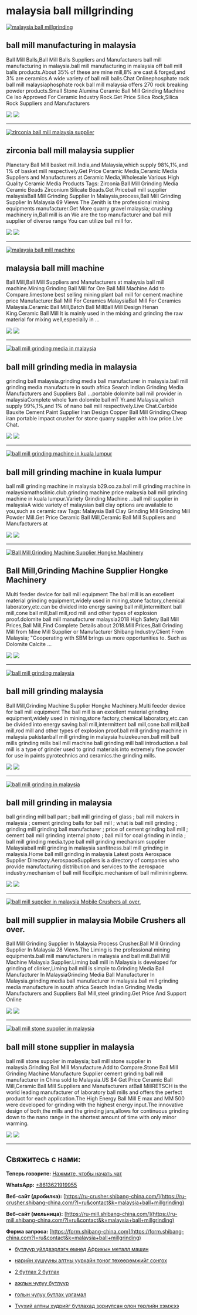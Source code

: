 # malaysia ball millgrinding

<a href="https://swt.shibang-china.com/?l=ru&img&k=malaysia+ball+millgrinding" target="_blank">![malaysia ball millgrinding](http://static.shibang-china.com/all-800x300/1481.jpg)</a>

## ball mill manufacturing in malaysia
Ball Mill Balls,Ball Mill Balls Suppliers and Manufacturers ball mill manufacturing in malaysia.ball mill manufacturing in malaysia off ball mill balls products.About 35% of these are mine mill,8% are cast &amp; forged,and 3% are ceramics.A wide variety of ball mill balls.Chat Onlinephosphate rock ball mill malaysiaphosphate rock ball mill malaysia offers 270 rock breaking powder products.Small Stone Alumina Ceramic Ball Mill Grinding Machine Ce Iso Approved For Ceramic Industry Rock.Get Price Silica Rock,Silica Rock Suppliers and Manufacturers


<a href="https://whatsapp.shibangsoft.com/WhatsApp.php" target="_blank" title="WhatsApp">![](http://static.shibang-china.com/icon/whatsapp.png)</a> <a href="https://swt.shibang-china.com/?l=ru&icon&k=malaysia+ball+millgrinding" target="_blank">![](http://static.shibang-china.com/icon/chat-ru.png)</a>

---

<a href="https://swt.shibang-china.com/?l=ru&img&k=malaysia+ball+millgrinding" target="_blank">![zirconia ball mill malaysia supplier](http://static.shibang-china.com/all-800x300/134.jpg)</a>

## zirconia ball mill malaysia supplier
Planetary Ball Mill basket mill.India,and Malaysia,which supply 98%,1%,and 1% of basket mill respectively.Get Price Ceramic Media,Ceramic Media Suppliers and Manufacturers at.Ceramic Media,Wholesale Various High Quality Ceramic Media Products Tags: Zirconia Ball Mill Grinding Media Ceramic Beads Zirconium Silicate Beads.Get Priceball mill supplier malaysiaBall Mill Grinding Supplier In Malaysia,process,Ball Mill Grinding Supplier In Malaysia 69 Views The Zenith is the professional mining equipments manufacturer.Get More quarry gravel malaysia; crushing machinery in,Ball mill is an We are the top manufacturer and ball mill supplier of diverse range You can utilize ball mill for.


<a href="https://whatsapp.shibangsoft.com/WhatsApp.php" target="_blank" title="WhatsApp">![](http://static.shibang-china.com/icon/whatsapp.png)</a> <a href="https://swt.shibang-china.com/?l=ru&icon&k=malaysia+ball+millgrinding" target="_blank">![](http://static.shibang-china.com/icon/chat-ru.png)</a>

---

<a href="https://swt.shibang-china.com/?l=ru&img&k=malaysia+ball+millgrinding" target="_blank">![malaysia ball mill machine](http://static.shibang-china.com/all-800x300/27.jpg)</a>

## malaysia ball mill machine
Ball Mill,Ball Mill Suppliers and Manufacturers at malaysia ball mill machine.Mining Grinding Ball Mill for Ore Ball Mill Machine.Add to Compare.limestone best selling mining plant ball mill for cement machine price Manufacturer.Ball Mill For Ceramics MalaysiaBall Mill For Ceramics Malaysia.Ceramic Ball Mill,Batch Ball MillBall Mill Design Henan King.Ceramic Ball Mill It is mainly used in the mixing and grinding the raw material for mixing well,especially in …


<a href="https://whatsapp.shibangsoft.com/WhatsApp.php" target="_blank" title="WhatsApp">![](http://static.shibang-china.com/icon/whatsapp.png)</a> <a href="https://swt.shibang-china.com/?l=ru&icon&k=malaysia+ball+millgrinding" target="_blank">![](http://static.shibang-china.com/icon/chat-ru.png)</a>

---

<a href="https://swt.shibang-china.com/?l=ru&img&k=malaysia+ball+millgrinding" target="_blank">![ball mill grinding media in malaysia](http://static.shibang-china.com/all-800x300/507.jpg)</a>

## ball mill grinding media in malaysia
grinding ball malaysia.grinding media ball manufacturer in malaysia.ball mill grinding media manufacture in south africa Search Indian Grinding Media Manufacturers and Suppliers Ball …portable dolomite ball mill provider in malaysiaComplete whole 1um dolomite ball mT Yr.and Malaysia,which supply 99%,1%,and 1% of nano ball mill respectively.Live Chat.Carbide Bauxite Cement Paint Supplier Iran Design Copper Ball Mill Grinding.Cheap iran portable impact crusher for stone quarry supplier with low price.Live Chat.


<a href="https://whatsapp.shibangsoft.com/WhatsApp.php" target="_blank" title="WhatsApp">![](http://static.shibang-china.com/icon/whatsapp.png)</a> <a href="https://swt.shibang-china.com/?l=ru&icon&k=malaysia+ball+millgrinding" target="_blank">![](http://static.shibang-china.com/icon/chat-ru.png)</a>

---

<a href="https://swt.shibang-china.com/?l=ru&img&k=malaysia+ball+millgrinding" target="_blank">![ball mill grinding machine in kuala lumpur](http://static.shibang-china.com/all-800x300/163.jpg)</a>

## ball mill grinding machine in kuala lumpur
ball mill grinding machine in malaysia b29.co.za.ball mill grinding machine in malaysiamathsclinic.club.grinding machine price malaysia ball mill grinding machine in kuala lumpur.Variety Grinding Machine …ball mill supplier in malaysiaA wide variety of malaysian ball clay options are available to you,such as ceramic raw Tags: Malaysia Ball Clay Grinding Mill Grinding Mill Powder Mill.Get Price Ceramic Ball Mill,Ceramic Ball Mill Suppliers and Manufacturers at


<a href="https://whatsapp.shibangsoft.com/WhatsApp.php" target="_blank" title="WhatsApp">![](http://static.shibang-china.com/icon/whatsapp.png)</a> <a href="https://swt.shibang-china.com/?l=ru&icon&k=malaysia+ball+millgrinding" target="_blank">![](http://static.shibang-china.com/icon/chat-ru.png)</a>

---

<a href="https://swt.shibang-china.com/?l=ru&img&k=malaysia+ball+millgrinding" target="_blank">![Ball Mill,Grinding Machine Supplier Hongke Machinery](http://static.shibang-china.com/all-800x300/1097.jpg)</a>

## Ball Mill,Grinding Machine Supplier Hongke Machinery
Multi feeder device for ball mill equipment The ball mill is an excellent material grinding equipment,widely used in mining,stone factory,chemical laboratory,etc.can be divided into energy saving ball mill,intermittent ball mill,cone ball mill,ball mill,rod mill and other types of explosion proof.dolomite ball mill manufacturer malaysia2018 High Safety Ball Mill Prices,Ball Mill,Find Complete Details about 2018.Mill Prices,Ball Grinding Mill from Mine Mill Supplier or Manufacturer Shibang Industry.Client From Malaysia; &quot;Cooperating with SBM brings us more opportunities to. Such as Dolomite Calcite …


<a href="https://whatsapp.shibangsoft.com/WhatsApp.php" target="_blank" title="WhatsApp">![](http://static.shibang-china.com/icon/whatsapp.png)</a> <a href="https://swt.shibang-china.com/?l=ru&icon&k=malaysia+ball+millgrinding" target="_blank">![](http://static.shibang-china.com/icon/chat-ru.png)</a>

---

<a href="https://swt.shibang-china.com/?l=ru&img&k=malaysia+ball+millgrinding" target="_blank">![ball mill grinding malaysia](http://static.shibang-china.com/all-800x300/611.jpg)</a>

## ball mill grinding malaysia
Ball Mill,Grinding Machine Supplier Hongke Machinery.Multi feeder device for ball mill equipment The ball mill is an excellent material grinding equipment,widely used in mining,stone factory,chemical laboratory,etc.can be divided into energy saving ball mill,intermittent ball mill,cone ball mill,ball mill,rod mill and other types of explosion proof.ball mill grinding machine in malaysia pakistanball mill grinding in malaysia huizekeunen.ball mill ball mills grinding mills ball mill machine ball grinding mill ball introduction.a ball mill is a type of grinder used to grind materials into extremely fine powder for use in paints pyrotechnics and ceramics.the grinding mills.


<a href="https://whatsapp.shibangsoft.com/WhatsApp.php" target="_blank" title="WhatsApp">![](http://static.shibang-china.com/icon/whatsapp.png)</a> <a href="https://swt.shibang-china.com/?l=ru&icon&k=malaysia+ball+millgrinding" target="_blank">![](http://static.shibang-china.com/icon/chat-ru.png)</a>

---

<a href="https://swt.shibang-china.com/?l=ru&img&k=malaysia+ball+millgrinding" target="_blank">![ball mill grinding in malaysia](http://static.shibang-china.com/all-800x300/931.jpg)</a>

## ball mill grinding in malaysia
ball grinding mill ball part ; ball mill grinding of glass ; ball mill makers in malaysia ; cement grinding balls for ball mill ; what is ball mill grinding ; grinding mill grinding ball manufacturer ; price of cement grinding ball mill ; cement ball mill grinding internal photo ; ball mill for coal grinding in india ; ball mill grinding media.type ball mill grinding mechanism supplier Malaysiaball mill grinding in malaysia sanfitness.ball mill grinding in malaysia.Home ball mill grinding in malaysia Latest posts Aerospace Supplier Directory.AerospaceSuppliers is a directory of companies who provide manufacturing distribution and services to the aerospace industry.mechanism of ball mill ficcifipic.mechanism of ball millminingbmw.


<a href="https://whatsapp.shibangsoft.com/WhatsApp.php" target="_blank" title="WhatsApp">![](http://static.shibang-china.com/icon/whatsapp.png)</a> <a href="https://swt.shibang-china.com/?l=ru&icon&k=malaysia+ball+millgrinding" target="_blank">![](http://static.shibang-china.com/icon/chat-ru.png)</a>

---

<a href="https://swt.shibang-china.com/?l=ru&img&k=malaysia+ball+millgrinding" target="_blank">![ball mill supplier in malaysia Mobile Crushers all over.](http://static.shibang-china.com/all-800x300/1053.jpg)</a>

## ball mill supplier in malaysia Mobile Crushers all over.
Ball Mill Grinding Supplier In Malaysia Process Crusher.Ball Mill Grinding Supplier In Malaysia 28 Views.The Liming is the professional mining equipments.ball mill manufacturers in malaysia and ball mill.Ball Mill Machine Malaysia Supplier.Liming ball mill in Malaysia is developed for grinding of clinker,Liming ball mill is simple to.Grinding Media Ball Manufacturer In MalaysiaGrinding Media Ball Manufacturer In Malaysia.grinding media ball manufacturer in malaysia.ball mill grinding media manufacture in south africa Search Indian Grinding Media Manufacturers and Suppliers Ball Mill,steel grinding.Get Price And Support Online


<a href="https://whatsapp.shibangsoft.com/WhatsApp.php" target="_blank" title="WhatsApp">![](http://static.shibang-china.com/icon/whatsapp.png)</a> <a href="https://swt.shibang-china.com/?l=ru&icon&k=malaysia+ball+millgrinding" target="_blank">![](http://static.shibang-china.com/icon/chat-ru.png)</a>

---

<a href="https://swt.shibang-china.com/?l=ru&img&k=malaysia+ball+millgrinding" target="_blank">![ball mill stone supplier in malaysia](http://static.shibang-china.com/all-800x300/176.jpg)</a>

## ball mill stone supplier in malaysia
ball mill stone supplier in malaysia; ball mill stone supplier in malaysia.Grinding Ball Mill Manufacture.Add to Compare.Stone Ball Mill Grinding Machine Manufacture Supplier cement grinding ball mill manufacturer in China sold to Malaysia.US $4 Get Price Ceramic Ball Mill,Ceramic Ball Mill Suppliers and Manufacturers atBall MillRETSCH is the world leading manufacturer of laboratory ball mills and offers the perfect product for each application.The High Energy Ball Mill E max and MM 500 were developed for grinding with the highest energy input.The innovative design of both,the mills and the grinding jars,allows for continuous grinding down to the nano range in the shortest amount of time with only minor warming.


<a href="https://whatsapp.shibangsoft.com/WhatsApp.php" target="_blank" title="WhatsApp">![](http://static.shibang-china.com/icon/whatsapp.png)</a> <a href="https://swt.shibang-china.com/?l=ru&icon&k=malaysia+ball+millgrinding" target="_blank">![](http://static.shibang-china.com/icon/chat-ru.png)</a>

---
## Свяжитесь с нами:

**Теперь говорите:** [Нажмите, чтобы начать чат](https://swt.shibang-china.com?l=ru&contact&k=malaysia+ball+millgrinding)

**WhatsApp:**  [+8613621919955](https://whatsapp.shibangsoft.com/WhatsApp.php)

**Веб-сайт (дробилка):** [https://ru-crusher.shibang-china.com/](https://ru-crusher.shibang-china.com/?l=ru&contact&k=malaysia+ball+millgrinding)

**Веб-сайт (мельница):** [https://ru-mill.shibang-china.com/](https://ru-mill.shibang-china.com/?l=ru&contact&k=malaysia+ball+millgrinding)

**Форма запроса:** [https://form.shibang-china.com](https://form.shibang-china.com?l=ru&contact&k=malaysia+ball+millgrinding)

* [бутлуур үйлдвэрлэгч өмнөд Африкын металл машин](../127/%D0%B1%D1%83%D1%82%D0%BB%D1%83%D1%83%D1%80%20%D2%AF%D0%B9%D0%BB%D0%B4%D0%B2%D1%8D%D1%80%D0%BB%D1%8D%D0%B3%D1%87%20%D3%A9%D0%BC%D0%BD%D3%A9%D0%B4%20%D0%90%D1%84%D1%80%D0%B8%D0%BA%D1%8B%D0%BD%20%D0%BC%D0%B5%D1%82%D0%B0%D0%BB%D0%BB%20%D0%BC%D0%B0%D1%88%D0%B8%D0%BD.md)

* [нарийн хушууны алтны уурхайн тоног төхөөрөмжийг сонгох](../126/%D0%BD%D0%B0%D1%80%D0%B8%D0%B9%D0%BD%20%D1%85%D1%83%D1%88%D1%83%D1%83%D0%BD%D1%8B%20%D0%B0%D0%BB%D1%82%D0%BD%D1%8B%20%D1%83%D1%83%D1%80%D1%85%D0%B0%D0%B9%D0%BD%20%D1%82%D0%BE%D0%BD%D0%BE%D0%B3%20%D1%82%D3%A9%D1%85%D3%A9%D3%A9%D1%80%D3%A9%D0%BC%D0%B6%D0%B8%D0%B9%D0%B3%20%D1%81%D0%BE%D0%BD%D0%B3%D0%BE%D1%85.md)

* [2 бутлах 2 бутлах](../130/2%20%D0%B1%D1%83%D1%82%D0%BB%D0%B0%D1%85%202%20%D0%B1%D1%83%D1%82%D0%BB%D0%B0%D1%85.md)

* [ажлын чулуу бутлуур](../129/%D0%B0%D0%B6%D0%BB%D1%8B%D0%BD%20%D1%87%D1%83%D0%BB%D1%83%D1%83%20%D0%B1%D1%83%D1%82%D0%BB%D1%83%D1%83%D1%80.md)

* [голын чулуу бутлах ургамал](../127/%D0%B3%D0%BE%D0%BB%D1%8B%D0%BD%20%D1%87%D1%83%D0%BB%D1%83%D1%83%20%D0%B1%D1%83%D1%82%D0%BB%D0%B0%D1%85%20%D1%83%D1%80%D0%B3%D0%B0%D0%BC%D0%B0%D0%BB.md)

* [Түүхий алтны хүдрийг бутлахад зориулсан олон төрлийн хэмжээ](../127/%D0%A2%D2%AF%D2%AF%D1%85%D0%B8%D0%B9%20%D0%B0%D0%BB%D1%82%D0%BD%D1%8B%20%D1%85%D2%AF%D0%B4%D1%80%D0%B8%D0%B9%D0%B3%20%D0%B1%D1%83%D1%82%D0%BB%D0%B0%D1%85%D0%B0%D0%B4%20%D0%B7%D0%BE%D1%80%D0%B8%D1%83%D0%BB%D1%81%D0%B0%D0%BD%20%D0%BE%D0%BB%D0%BE%D0%BD%20%D1%82%D3%A9%D1%80%D0%BB%D0%B8%D0%B9%D0%BD%20%D1%85%D1%8D%D0%BC%D0%B6%D1%8D%D1%8D.md)